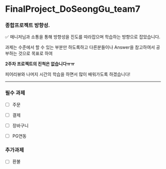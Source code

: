 # FinalProject_DoSeongGu_team7
### 종합프로젝트 방향성.

✅ 매니저님과 소통을 통해 방향성을 진도를 따라잡으며 학습하는 방향으로 잡았습니다.

과제는 수준에서 할 수 있는 부분만 하도록하고 다른분들이나 Answer을 참고하여서 공부하는 것으로 목표로 하여 

**2주차 프로젝트의 진척은 없습니다ㅠㅠ** 

피어리뷰와 나머지 시간의 학습을 하면서 많이 배워가도록 하겠습니다!

---

### 필수 과제

 - [ ] 주문

 - [ ] 결제

 - [ ] 장바구니

 - [ ] PG연동

### 추가과제

 - [ ] 환불